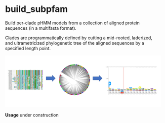 # build_subpfam
Build per-clade pHMM models from a collection of
aligned protein sequences (in a multifasta format).

Clades are programmatically defined by cutting a
mid-rooted, laderized, and ultrametricized phylogenetic
tree of the aligned sequences by a specified length
point.

![subpfam](subpfam.png)

**Usage**
under construction
